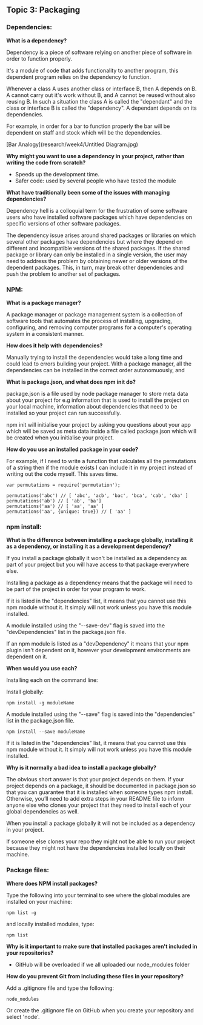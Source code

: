 ## Topic 3: Packaging

### Dependencies:

**What is a dependency?**

Dependency is a piece of software relying on another piece of software in order to function properly.

It's a module of code that adds functionality to another program, this dependent program relies on the dependency to function.

Whenever a class A uses another class or interface B, then A depends on B. A cannot carry out it's work without B, and A cannot be reused without also reusing B. In such a situation the class A is called the "dependant" and the class or interface B is called the "dependency". A dependant depends on its dependencies.

For example, in order for a bar to function properly the bar will be dependent on staff and stock which will be the dependencies.

[Bar Analogy](research/week4/Untitled Diagram.jpg)


**Why might you want to use a dependency in your project, rather than writing the code from scratch?**

- Speeds up the development time.
- Safer code: used by several people who have tested the module

**What have traditionally been some of the issues with managing dependencies?**

Dependency hell is a colloquial term for the frustration of some software users who have installed software packages which have dependencies on specific versions of other software packages.

The dependency issue arises around shared packages or libraries on which several other packages have dependencies but where they depend on different and incompatible versions of the shared packages. If the shared package or library can only be installed in a single version, the user may need to address the problem by obtaining newer or older versions of the dependent packages. This, in turn, may break other dependencies and push the problem to another set of packages.

### NPM:

**What is a package manager?**

A package manager or package management system is a collection of software tools that automates the process of installing, upgrading, configuring, and removing computer programs for a computer's operating system in a consistent manner.

**How does it help with dependencies?**

Manually trying to install the dependencies would take a long time and could lead to errors building your project. With a package manager, all the dependencies can be installed in the correct order autonomuously, and


**What is package.json, and what does npm init do?**

package.json is a file used by node package manager to store meta data about your project for e.g information that is used to install the project on your local machine, information about dependencies that need to be installed so your project can run successfully.

npm init will initialise your project by asking you questions about your app which will be saved as meta data inside a file called package.json which will be created when you initialise your project.


**How do you use an installed package in your code?**

For example, if I need to write a function that calculates all the permutations of a string then if the module exists I can include it in my project instead of writing out the code myself. This saves time.


```
var permutations = require('permutation');

permutations('abc') // [ 'abc', 'acb', 'bac', 'bca', 'cab', 'cba' ]
permutations('ab') // [ 'ab', 'ba']
permutations('aa') // [ 'aa', 'aa' ]
permutations('aa', {unique: true}) // [ 'aa' ]
```

### npm install:

**What is the difference between installing a package globally, installing it as a dependency, or installing it as a development dependency?**

If you install a package globally it won't be installed as a dependency as part of your project but you will have access to that package everywhere else.

Installing a package as a dependency means that the package will need to be part of the project in order for your program to work.

If it is listed in the "dependencies" list, it means that you cannot use this npm module without it. It simply will not work unless you have this module installed.


A module installed using the "--save-dev" flag is saved into the "devDependencies" list in the package.json file.

If an npm module is listed as a "devDependency" it means that your npm plugin isn't dependent on it, however your development environments are dependent on it.

**When would you use each?**

Installing each on the command line:

Install globally:

```
npm install -g moduleName

```

A module installed using the "--save" flag is saved into the "dependencies" list in the package.json file.

```
npm install --save moduleName
```

If it is listed in the "dependencies" list, it means that you cannot use this npm module without it. It simply will not work unless you have this module installed.


**Why is it normally a bad idea to install a package globally?**

The obvious short answer is that your project depends on them. If your project depends on a package, it should be documented in package.json so that you can guarantee that it is installed when someone types npm install. Otherwise, you’ll need to add extra steps in your README file to inform anyone else who clones your project that they need to install each of your global dependencies as well.

When you install a package globally it will not be included as a dependency in your project.

If someone else clones your repo they might not be able to run your project because they might not have the dependencies installed locally on their machine.

### Package files:

**Where does NPM install packages?**

Type the following into your terminal to see where the global modules are installed on your machine:

```
npm list -g
```

and locally installed modules, type:

```
npm list
```

**Why is it important to make sure that installed packages aren't included in your repositories?**

- GitHub will be overloaded if we all uploaded our node_modules folder


**How do you prevent Git from including these files in your repository?**

Add a .gitignore file and type the following:

```
node_modules
```

Or create the .gitignore file on GitHub when you create your repository and select 'node'.
